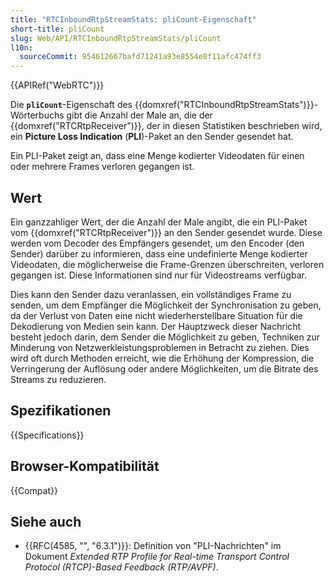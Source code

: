 ```yaml
---
title: "RTCInboundRtpStreamStats: pliCount-Eigenschaft"
short-title: pliCount
slug: Web/API/RTCInboundRtpStreamStats/pliCount
l10n:
  sourceCommit: 954612667bafd71241a93e8554e8f11afc474ff3
---
```


{{APIRef("WebRTC")}}

Die **`pliCount`**-Eigenschaft des
{{domxref("RTCInboundRtpStreamStats")}}-Wörterbuchs gibt die Anzahl der Male an, die der
{{domxref("RTCRtpReceiver")}}, der in diesen Statistiken beschrieben wird, ein **Picture
Loss Indication** (**PLI**)-Paket an den Sender gesendet hat.

Ein PLI-Paket zeigt an, dass eine Menge kodierter Videodaten für einen oder mehrere
Frames verloren gegangen ist.

## Wert

Ein ganzzahliger Wert, der die Anzahl der Male angibt, die ein PLI-Paket vom
{{domxref("RTCRtpReceiver")}} an den Sender gesendet wurde. Diese werden vom Decoder des Empfängers gesendet, um den Encoder (den Sender) darüber zu informieren, dass eine undefinierte Menge kodierter Videodaten, die möglicherweise die Frame-Grenzen überschreiten, verloren gegangen ist. Diese Informationen sind nur für Videostreams verfügbar.

Dies kann den Sender dazu veranlassen, ein vollständiges Frame zu senden, um dem Empfänger die Möglichkeit der Synchronisation zu geben, da der Verlust von Daten eine nicht wiederherstellbare Situation für die Dekodierung von Medien sein kann. Der Hauptzweck dieser Nachricht besteht jedoch darin, dem Sender die Möglichkeit zu geben, Techniken zur Minderung von Netzwerkleistungsproblemen in Betracht zu ziehen. Dies wird oft durch Methoden erreicht, wie die Erhöhung der Kompression, die Verringerung der Auflösung oder andere Möglichkeiten, um die Bitrate des Streams zu reduzieren.

## Spezifikationen

{{Specifications}}

## Browser-Kompatibilität

{{Compat}}

## Siehe auch

- {{RFC(4585, "", "6.3.1")}}: Definition von "PLI-Nachrichten" im Dokument _Extended
  RTP Profile for Real-time Transport Control Protocol (RTCP)-Based Feedback
  (RTP/AVPF)_.
